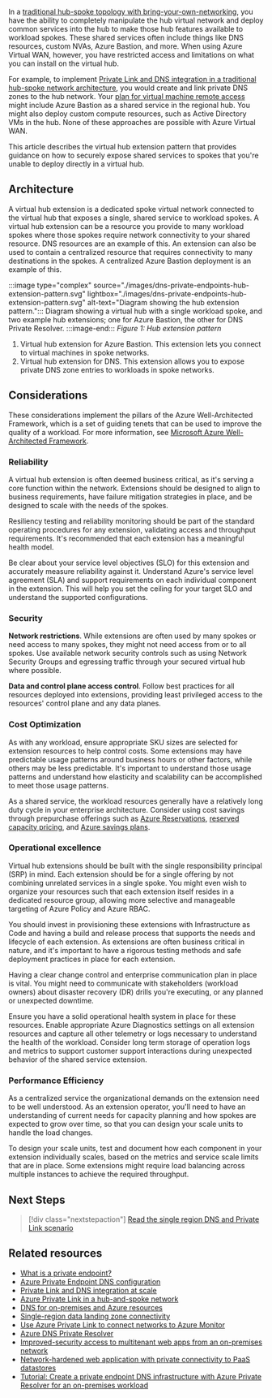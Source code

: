 In a [traditional hub-spoke topology with bring-your-own-networking](/azure/architecture/reference-architectures/hybrid-networking/hub-spoke), you have the ability to completely manipulate the hub virtual network and deploy common services into the hub to make those hub features available to workload spokes. These shared services often include things like DNS resources, custom NVAs, Azure Bastion, and more. When using Azure Virtual WAN, however, you have restricted access and limitations on what you can install on the virtual hub.

For example, to implement [Private Link and DNS integration in a traditional hub-spoke network architecture](/azure/cloud-adoption-framework/ready/azure-best-practices/private-link-and-dns-integration-at-scale#private-link-and-dns-integration-in-hub-and-spoke-network-architectures), you would create and link private DNS zones to the hub network. Your [plan for virtual machine remote access](/azure/cloud-adoption-framework/ready/azure-best-practices/plan-for-virtual-machine-remote-access#design-recommendations) might include Azure Bastion as a shared service in the regional hub. You might also deploy custom compute resources, such as Active Directory VMs in the hub. None of these approaches are possible with Azure Virtual WAN.

This article describes the virtual hub extension pattern that provides guidance on how to securely expose shared services to spokes that you're unable to deploy directly in a virtual hub.

## Architecture

A virtual hub extension is a dedicated spoke virtual network connected to the virtual hub that exposes a single, shared service to workload spokes. A virtual hub extension can be a resource you provide to many workload spokes where those spokes require network connectivity to your shared resource. DNS resources are an example of this. An extension can also be used to contain a centralized resource that requires connectivity to many destinations in the spokes. A centralized Azure Bastion deployment is an example of this.

:::image type="complex" source="./images/dns-private-endpoints-hub-extension-pattern.svg" lightbox="./images/dns-private-endpoints-hub-extension-pattern.svg" alt-text="Diagram showing the hub extension pattern.":::
Diagram showing a virtual hub with a single workload spoke, and two example hub extensions; one for Azure Bastion, the other for DNS Private Resolver.
:::image-end:::
*Figure 1: Hub extension pattern*

1. Virtual hub extension for Azure Bastion. This extension lets you connect to virtual machines in spoke networks.
2. Virtual hub extension for DNS. This extension allows you to expose private DNS zone entries to workloads in spoke networks.

## Considerations

These considerations implement the pillars of the Azure Well-Architected Framework, which is a set of guiding tenets that can be used to improve the quality of a workload. For more information, see [Microsoft Azure Well-Architected Framework](/azure/architecture/framework).

### Reliability

A virtual hub extension is often deemed business critical, as it's serving a core function within the network. Extensions should be designed to align to business requirements, have failure mitigation strategies in place, and be designed to scale with the needs of the spokes.

Resiliency testing and reliability monitoring should be part of the standard operating procedures for any extension, validating access and throughput requirements. It's recommended that each extension has a meaningful health model.

Be clear about your service level objectives (SLO) for this extension and accurately measure reliability against it. Understand Azure's service level agreement (SLA) and support requirements on each individual component in the extension. This will help you set the ceiling for your target SLO and understand the supported configurations.

### Security

**Network restrictions**. While extensions are often used by many spokes or need access to many spokes, they might not need access from or to all spokes. Use available network security controls such as using Network Security Groups and egressing traffic through your secured virtual hub where possible.

**Data and control plane access control**. Follow best practices for all resources deployed into extensions, providing least privileged access to the resources' control plane and any data planes.

### Cost Optimization

As with any workload, ensure appropriate SKU sizes are selected for extension resources to help control costs. Some extensions may have predictable usage patterns around business hours or other factors, while others may be less predictable. It's important to understand those usage patterns and understand how elasticity and scalability can be accomplished to meet those usage patterns.

As a shared service, the workload resources generally have a relatively long duty cycle in your enterprise architecture. Consider using cost savings through prepurchase offerings such as [Azure Reservations](/azure/cost-management-billing/reservations/save-compute-costs-reservations), [reserved capacity pricing](https://azure.microsoft.com/pricing/reserved-capacity/), and [Azure savings plans](/azure/cost-management-billing/savings-plan/).

### Operational excellence

Virtual hub extensions should be built with the single responsibility principal (SRP) in mind. Each extension should be for a single offering by not combining unrelated services in a single spoke. You might even wish to organize your resources such that each extension itself resides in a dedicated resource group, allowing more selective and manageable targeting of Azure Policy and Azure RBAC.

You should invest in provisioning these extensions with Infrastructure as Code and having a build and release process that supports the needs and lifecycle of each extension. As extensions are often business critical in nature, and it's important to have a rigorous testing methods and safe deployment practices in place for each extension.

Having a clear change control and enterprise communication plan in place is vital. You might need to communicate with stakeholders (workload owners) about disaster recovery (DR) drills you're executing, or any planned or unexpected downtime.

Ensure you have a solid operational health system in place for these resources. Enable appropriate Azure Diagnostics settings on all extension resources and capture all other telemetry or logs necessary to understand the health of the workload. Consider long term storage of operation logs and metrics to support customer support interactions during unexpected behavior of the shared service extension.

### Performance Efficiency

As a centralized service the organizational demands on the extension need to be well understood. As an extension operator, you'll need to have an understanding of current needs for capacity planning and how spokes are expected to grow over time, so that you can design your scale units to handle the load changes.

To design your scale units, test and document how each component in your extension individually scales, based on the metrics and service scale limits that are in place. Some extensions might require load balancing across multiple instances to achieve the required throughput.

## Next Steps

> [!div class="nextstepaction"]
> [Read the single region DNS and Private Link scenario](./private-link-vwan-dns-single-region-workload.yml)

## Related resources

- [What is a private endpoint?](/azure/private-link/private-endpoint-overview)
- [Azure Private Endpoint DNS configuration](/azure/private-link/private-endpoint-dns)
- [Private Link and DNS integration at scale](/azure/cloud-adoption-framework/ready/azure-best-practices/private-link-and-dns-integration-at-scale)
- [Azure Private Link in a hub-and-spoke network](/azure/architecture/guide/networking/private-link-hub-spoke-network)
- [DNS for on-premises and Azure resources](/azure/cloud-adoption-framework/ready/azure-best-practices/dns-for-on-premises-and-azure-resources)
- [Single-region data landing zone connectivity](/azure/cloud-adoption-framework/scenarios/cloud-scale-analytics/eslz-network-considerations-single-region)
- [Use Azure Private Link to connect networks to Azure Monitor](/azure/azure-monitor/logs/private-link-security)
- [Azure DNS Private Resolver](/azure/architecture/example-scenario/networking/azure-dns-private-resolver)
- [Improved-security access to multitenant web apps from an on-premises network](/azure/architecture/example-scenario/security/access-multitenant-web-app-from-on-premises)
- [Network-hardened web application with private connectivity to PaaS datastores](/azure/architecture/example-scenario/security/hardened-web-app)
- [Tutorial: Create a private endpoint DNS infrastructure with Azure Private Resolver for an on-premises workload](/azure/private-link/tutorial-dns-on-premises-private-resolver)

